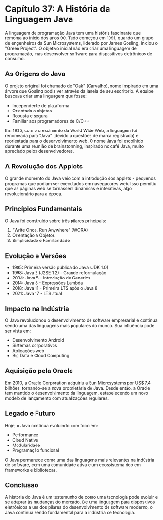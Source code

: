 # Capítulo 37: A História da Linguagem Java

A linguagem de programação Java tem uma história fascinante que remonta ao início dos anos 90. Tudo começou em 1991, quando um grupo de engenheiros da Sun Microsystems, liderado por James Gosling, iniciou o "Green Project". O objetivo inicial não era criar uma linguagem de programação, mas desenvolver software para dispositivos eletrônicos de consumo.

## As Origens do Java

O projeto original foi chamado de "Oak" (Carvalho), nome inspirado em uma árvore que Gosling podia ver através da janela de seu escritório. A equipe buscava criar uma linguagem que fosse:

- Independente de plataforma
- Orientada a objetos
- Robusta e segura
- Familiar aos programadores de C/C++

Em 1995, com o crescimento da World Wide Web, a linguagem foi renomeada para "Java" (devido a questões de marca registrada) e reorientada para o desenvolvimento web. O nome Java foi escolhido durante uma reunião de brainstorming, inspirado no café Java, muito apreciado pelos desenvolvedores.

## A Revolução dos Applets

O grande momento do Java veio com a introdução dos applets - pequenos programas que podiam ser executados em navegadores web. Isso permitiu que as páginas web se tornassem dinâmicas e interativas, algo revolucionário para a época.

## Princípios Fundamentais

O Java foi construído sobre três pilares principais:

1. "Write Once, Run Anywhere" (WORA)
2. Orientação a Objetos
3. Simplicidade e Familiaridade

## Evolução e Versões

- 1995: Primeira versão pública do Java (JDK 1.0)
- 1998: Java 2 (J2SE 1.2) - Grande reformulação
- 2004: Java 5 - Introdução de Generics
- 2014: Java 8 - Expressões Lambda
- 2018: Java 11 - Primeira LTS após o Java 8
- 2021: Java 17 - LTS atual

## Impacto na Indústria

O Java revolucionou o desenvolvimento de software empresarial e continua sendo uma das linguagens mais populares do mundo. Sua influência pode ser vista em:

- Desenvolvimento Android
- Sistemas corporativos
- Aplicações web
- Big Data e Cloud Computing

## Aquisição pela Oracle

Em 2010, a Oracle Corporation adquiriu a Sun Microsystems por US$ 7,4 bilhões, tornando-se a nova proprietária do Java. Desde então, a Oracle tem mantido o desenvolvimento da linguagem, estabelecendo um novo modelo de lançamento com atualizações regulares.

## Legado e Futuro

Hoje, o Java continua evoluindo com foco em:

- Performance
- Cloud Native
- Modularidade
- Programação funcional

O Java permanece como uma das linguagens mais relevantes na indústria de software, com uma comunidade ativa e um ecossistema rico em frameworks e bibliotecas.

## Conclusão

A história do Java é um testemunho de como uma tecnologia pode evoluir e se adaptar às mudanças do mercado. De uma linguagem para dispositivos eletrônicos a um dos pilares do desenvolvimento de software moderno, o Java continua sendo fundamental para a indústria de tecnologia.